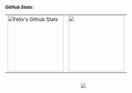 <!--
### Hi I'm Félix 👋

```python
class Feliux:

    def __init__(self):
        self.username = 'feliux'
        self.name = 'Félix Lagonell'
        self.web = 'https://www.linkedin.com/in/felagonell/'
        self.interests = ['Physics', 'Maths', 'Data Science', 'Big Data', 'Finances', 'Cybersecurity']
        self.tools = {
            'programming': ['Python', 'R', 'Julia', 'Bash'],
            'bigdata': ['Cloudera', 'Hortonworks', 'Spark', 'Splunk'],
            'database': {
                'SQL': ['PostgreSQL', 'MySQL', 'MariaDB', 'SQL Server'],
                'NoSQL': ['Elastic', 'MongoDB', 'InfluxDB']
            },
            'devops': {
                'containers': ['Docker', 'Compose', 'Swarm', `Kubernetes`],
                'infrastructure': ['Terraform', 'Vagrant'],
                'managers': ['Ansible'],
                'CI/CD': ['Jenkins', 'Airflow', 'Gitlab CI', 'ArgoCD'],
                'monitoring': ['Zabbix', 'Nagios', 'Metricbeat', 'Prometheus'],
                'visualizing': ['Kibana', 'Grafana', 'Redash', 'Tableau', 'Superset']
            },
            'cloud': ['AWS', 'GCP', 'Azure'],
            'security': ['Qradar', 'Resilient', 'SEC', 'Networking', 'Scripting', 'SonarQube', 'Nessus'],
            'science': ['Matlab', 'Octave', 'Maple', 'Maxima', 'Mathematica', 'Cadabra'],
            'misc': ['GNU/Linux', 'Git', 'GitHub', 'GitLab', 'Nexus', 'Jira', 'Confluence', 'Scrum', 'Kanban', 'LaTex']
        }

    def __str__(self):
        return self.name


if __name__ == '__main__':
    me = Feliux()

```
-->

<b> </b>
<b>*GitHub Stats*:</b> 
<b> </b> 
<!--
https://github.com/anuraghazra/github-readme-stats
-->
<p align="center">
    <table>
        <tr>
            <td>
                <a href="https://github.com/feliux">
                    <img align="center" fetchpriority="high" src="https://github-readme-stats.vercel.app/api?username=feliux&show_icons=true&include_all_commits=true&theme=radical&hide_border=true&count_private=true" alt="Félix's Github Stats" height="180rem" />
                </a>
            </td>
            <td> 
                <a href="https://github.com/feliux"><img align="center" fetchpriority="high" src="https://github-readme-stats.vercel.app/api/top-langs/?username=feliux&layout=compact&theme=radical&hide_border=true&count_private=true&langs_count=10&size_weight=0.4&count_weight=1&hide=html,javascript,css,jupyter%20notebook,matlab,r" height="180rem"/></a>
            </td>
        </tr>
    </table>
</p>

<p align="center"><br/>
   <a href="https://www.linkedin.com/in/felagonell/">
    <img src="https://img.shields.io/badge/linkedin-felagonell-blue">
  </a>
</p>

